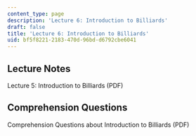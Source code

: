 ```yaml
---
content_type: page
description: 'Lecture 6: Introduction to Billiards'
draft: false
title: 'Lecture 6: Introduction to Billiards'
uid: bf5f8221-2183-470d-96bd-d6792cbe6041
---
```

## Lecture Notes

Lecture 5: Introduction to Billiards (PDF)

## Comprehension Questions

Comprehension Questions about Introduction to Billiards (PDF)